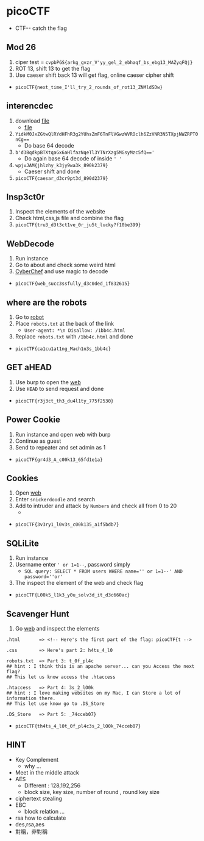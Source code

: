 # **picoCTF**
- CTF-- catch the flag
## **Mod 26**
1. ciper test = `cvpbPGS{arkg_gvzr_V'yy_gel_2_ebhaqf_bs_ebg13_MAZyqFQj}`
2. ROT 13, shift 13 to get the flag
3. Use caeser shift back 13 will get flag, online caeser cipher shift
- `picoCTF{next_time_I'll_try_2_rounds_of_rot13_ZNMldSDw}`

## **interencdec**
1. download [file](https://artifacts.picoctf.net/c_titan/111/enc_flag)
    - [file](./enc_flag)
2. `YidkM0JxZGtwQlRYdHFhR3g2YUhsZmF6TnFlVGwzWVROclh6ZzVNR3N5TXpjNWZRPT0nCg==`
    - Do base 64 decode
3. `b'd3BqdkpBTXtqaGx6aHlfazNqeTl3YTNrXzg5MGsyMzc5fQ=='`
    - Do again base 64 decode of inside `' '`
4. `wpjvJAM{jhlzhy_k3jy9wa3k_890k2379}`
    - Caeser shift and done
5. `picoCTF{caesar_d3cr9pt3d_890d2379}`

## **Insp3ct0r**
1. Inspect the elements of the website
2. Check html,css,js file and combine the flag
3. `picoCTF{tru3_d3t3ct1ve_0r_ju5t_lucky?f10be399}`

## **WebDecode**
1. Run instance
2. Go to about and check some weird html
3. [CyberChef](https://gchq.github.io/CyberChef/#recipe=Magic(3,false,false,'')&input=Y0dsamIwTlVSbnQzWldKZmMzVmpZek56YzJaMWJHeDVYMlF6WXpCa1pXUmZNV1k0TXpJMk1UVjk) and use magic to decode
- `picoCTF{web_succ3ssfully_d3c0ded_1f832615}`

## **where are the robots**
1. Go to [robot](http://jupiter.challenges.picoctf.org:56830)
2. Place `robots.txt` at the back of the link
    - `User-agent: *\n Disallow: /1bb4c.html` 
3. Replace `robots.txt` with `/1bb4c.html` and done
- `picoCTF{ca1cu1at1ng_Mach1n3s_1bb4c}`

## **GET aHEAD**
1. Use burp to open the [web](http://mercury.picoctf.net:45028)
2. Use `HEAD` to send request and done
- `picoCTF{r3j3ct_th3_du4l1ty_775f2530}`

## **Power Cookie**
1. Run instance and open web with burp
2. Continue as guest
3. Send to repeater and set admin as 1
- `picoCTF{gr4d3_A_c00k13_65fd1e1a}`

## **Cookies**
1. Open [web](http://mercury.picoctf.net:29649/)
2. Enter `snickerdoodle` and search
3. Add to intruder and attack by `Numbers` and check all from 0 to 20
    - [](./img/Cookies-01.png)
- `picoCTF{3v3ry1_l0v3s_c00k135_a1f5bdb7}`

## **SQLiLite**
1. Run instance
2. Username enter `' or 1=1--`, password simply 
    - `SQL query: SELECT * FROM users WHERE name='' or 1=1--' AND password=''or'`
3. The inspect the element of the web and check flag
- `picoCTF{L00k5_l1k3_y0u_solv3d_it_d3c660ac}`

## **Scavenger Hunt**
1. Go [web](http://mercury.picoctf.net:55079/) and inspect the elements
```
.html       => <!-- Here's the first part of the flag: picoCTF{t -->

.css        => Here's part 2: h4ts_4_l0 

robots.txt  => Part 3: t_0f_pl4c
## hint : I think this is an apache server... can you Access the next flag?
## This let us know access the .htaccess

.htaccess   => Part 4: 3s_2_lO0k
## hint : I love making websites on my Mac, I can Store a lot of information there.
## This let use know go to .DS_Store

.DS_Store   => Part 5: _74cceb07} 
```
- `picoCTF{th4ts_4_l0t_0f_pl4c3s_2_lO0k_74cceb07}`

## HINT
- Key Complement
    - why ...
- Meet in the middle attack
- AES
    - Different : 128,192,256
    - block size, key size, number of round , round key size
- ciphertext stealing 
- EBC
    - block relation ...
- rsa how to calculate
- des,rsa,aes
- 對稱，非對稱
